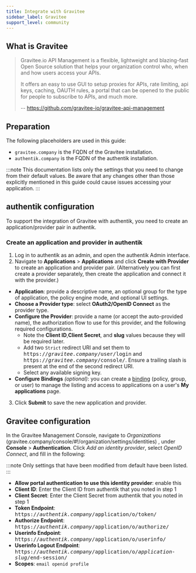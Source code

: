 ```yaml
---
title: Integrate with Gravitee
sidebar_label: Gravitee
support_level: community
---
```


## What is Gravitee

> Gravitee.io API Management is a flexible, lightweight and blazing-fast Open Source solution that helps your organization control who, when and how users access your APIs.
>
> It offers an easy to use GUI to setup proxies for APIs, rate limiting, api keys, caching, OAUTH rules, a portal that can be opened to the public for people to subscribe to APIs, and much more.
>
> -- https://github.com/gravitee-io/gravitee-api-management

## Preparation

The following placeholders are used in this guide:

- `gravitee.company` is the FQDN of the Gravitee installation.
- `authentik.company` is the FQDN of the authentik installation.

:::note
This documentation lists only the settings that you need to change from their default values. Be aware that any changes other than those explicitly mentioned in this guide could cause issues accessing your application.
:::

## authentik configuration

To support the integration of Gravitee with authentik, you need to create an application/provider pair in authentik.

### Create an application and provider in authentik

1. Log in to authentik as an admin, and open the authentik Admin interface.
2. Navigate to **Applications** > **Applications** and click **Create with Provider** to create an application and provider pair. (Alternatively you can first create a provider separately, then create the application and connect it with the provider.)

- **Application**: provide a descriptive name, an optional group for the type of application, the policy engine mode, and optional UI settings.
- **Choose a Provider type**: select **OAuth2/OpenID Connect** as the provider type.
- **Configure the Provider**: provide a name (or accept the auto-provided name), the authorization flow to use for this provider, and the following required configurations.
    - Note the **Client ID**,**Client Secret**, and **slug** values because they will be required later.
    - Add two `Strict` redirect URI and set them to <kbd>https://<em>gravitee.company</em>/user/login</kbd> and <kbd>https://<em>gravitee.company</em>/console/</kbd>. Ensure a trailing slash is present at the end of the second redirect URI.
    - Select any available signing key.
- **Configure Bindings** _(optional)_: you can create a [binding](/docs/add-secure-apps/flows-stages/bindings/) (policy, group, or user) to manage the listing and access to applications on a user's **My applications** page.

3. Click **Submit** to save the new application and provider.

## Gravitee configuration

In the Gravitee Management Console, navigate to _Organizations_ (gravitee.company/console/#!/organization/settings/identities) , under **Console** > **Authentication**. Click _Add an identity provider_, select _OpenID Connect_, and fill in the following:

:::note
Only settings that have been modified from default have been listed.
:::

- **Allow portal authentication to use this identity provider**: enable this
- **Client ID**: Enter the Client ID from authentik that you noted in step 1
- **Client Secret**: Enter the Client Secret from authentik that you noted in step 1
- **Token Endpoint**: <kbd>https://<em>authentik.company</em>/application/o/token/</kbd>
- **Authorize Endpoint**: <kbd>https://<em>authentik.company</em>/application/o/authorize/</kbd>
- **Userinfo Endpoint**: <kbd>https://<em>authentik.company</em>/application/o/userinfo/</kbd>
- **Userinfo Logout Endpoint**: <kbd>https://<em>authentik.company</em>/application/o/<em>application-slug</em>/end-session/</kbd>
- **Scopes**: `email openid profile`
